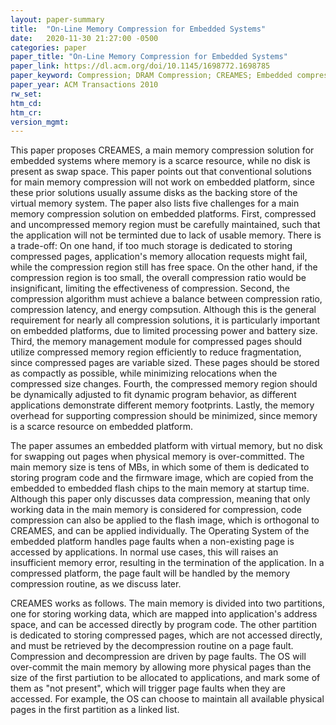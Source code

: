 ```yaml
---
layout: paper-summary
title:  "On-Line Memory Compression for Embedded Systems"
date:   2020-11-30 21:27:00 -0500
categories: paper
paper_title: "On-Line Memory Compression for Embedded Systems"
paper_link: https://dl.acm.org/doi/10.1145/1698772.1698785
paper_keyword: Compression; DRAM Compression; CREAMES; Embedded compression
paper_year: ACM Transactions 2010
rw_set:
htm_cd:
htm_cr:
version_mgmt:
---
```


This paper proposes CREAMES, a main memory compression solution for embedded systems where memory is a scarce
resource, while no disk is present as swap space. 
This paper points out that conventional solutions for main memory compression will not work on embedded platform,
since these prior solutions usually assume disks as the backing store of the virtual memory system.
The paper also lists five challenges for a main memory compression solution on embedded platforms. 
First, compressed and uncompressed memory region must be carefully maintained, such that the application will not
be terminted due to lack of usable memory. There is a trade-off: On one hand, if too much storage is dedicated
to storing compressed pages, application's memory allocation requests might fail, while the compression region still
has free space. On the other hand, if the compression region is too small, the overall compression ratio would be 
insignificant, limiting the effectiveness of compression.
Second, the compression algorithm must achieve a balance between compression ratio, compression latency, and energy 
compsution. Although this is the general requirement for nearly all compression solutions, it is particularly important
on embedded platforms, due to limited processing power and battery size.
Third, the memory management module for compressed pages should utilize compressed memory region efficiently to reduce
fragmentation, since compressed pages are variable sized. These pages should be stored as compactly as possible, while
minimizing relocations when the compressed size changes.
Fourth, the compressed memory region should be dynamically adjusted to fit dynamic program behavior, as different
applications demonstrate different memory footprints.
Lastly, the memory overhead for supporting compression should be minimized, since memory is a scarce resource on 
embedded platform. 

The paper assumes an embedded platform with virtual memory, but no disk for swapping out pages when physical memory
is over-committed. The main memory size is tens of MBs, in which some of them is dedicated to storing program code 
and the firmware image, which are copied from the embedded to embedded flash chips to the main memory at startup time. 
Although this paper only discusses data compression, meaning that only working data in the main memory is considered
for compression, code compression can also be applied to the flash image, which is orthogonal to CREAMES, and can
be applied individually.
The Operating System of the embedded platform handles page faults when a non-existing page is accessed by applications.
In normal use cases, this will raises an insufficient memory error, resulting in the termination of the application.
In a compressed platform, the page fault will be handled by the memory compression routine, as we discuss later.

CREAMES works as follows. The main memory is divided into two partitions, one for storing working data, which are mapped
into application's address space, and can be accessed directly by program code. The other partition is dedicated to
storing compressed pages, which are not accessed directly, and must be retrieved by the decompression routine on a 
page fault.
Compression and decompression are driven by page faults. The OS will over-commit the main memory by allowing more 
physical pages than the size of the first partiution to be allocated to applications, and mark some of them as "not 
present", which will trigger page faults when they are accessed. For example, the OS can choose to maintain all 
available physical pages in the first partition as a linked list. 


